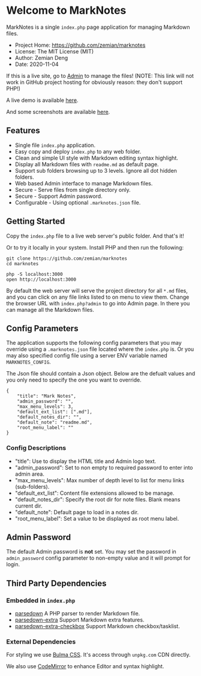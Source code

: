 # Welcome to MarkNotes

MarkNotes is a single `index.php` page application for managing Markdown files.

* Project Home: https://github.com/zemian/marknotes
* License: The MIT License (MIT)
* Author: Zemian Deng
* Date: 2020-11-04

If this is a live site, go to [Admin](index.php?admin) to manage the files!
(NOTE: This link will not work in GitHub project hosting for obviously reason: they don't support PHP!)

A live demo is available [here](https://zemiancodeplayground.000webhostapp.com/marknotes/index.php).

And some screenshots are available [here](https://zemian.github.io/2020/11/07/marknotes/).

## Features

* Single file `index.php` application.
* Easy copy and deploy `index.php` to any web folder.
* Clean and simple UI style with Markdown editing syntax highlight.
* Display all Markdown files with `readme.md` as default page.
* Support sub folders browsing up to 3 levels. Ignore all dot hidden folders.
* Web based Admin interface to manage Markdown files.
* Secure - Serve files from single directory only.
* Secure - Support Admin password.
* Configurable - Using optional `.marknotes.json` file.

## Getting Started

Copy the `index.php` file to a live web server's public folder. And that's it!

Or to try it locally in your system. Install PHP and then run the following:

    git clone https://github.com/zemian/marknotes
    cd marknotes
    
    php -S localhost:3000
    open http://localhost:3000

By default the web server will serve the project directory for all `*.md` files, and you 
can click on any file links listed to on menu to view them. Change the browser URL with `index.php?admin` to go into Admin page. In there you can manage all the Markdown files.

## Config Parameters

The application supports the following config parameters that you may override using a `.marknotes.json` file 
located where the `index.php` is. Or you may also specified config file using a server ENV variable
named `MARKNOTES_CONFIG`.

The Json file should contain a Json object. Below are the defualt values and you only need to specify the one
you want to override.

```
{
    "title": "Mark Notes",
    "admin_password": "",
    "max_menu_levels": 3,
    "default_ext_list": [".md"],
    "default_notes_dir": "",
    "default_note": "readme.md",
    "root_menu_label": ""
}
```

### Config Descriptions

* "title": Use to display the HTML title and Admin logo text.
* "admin_password": Set to non empty to required password to enter into admin area.
* "max_menu_levels": Max number of depth level to list for menu links (sub-folders).
* "default_ext_list": Content file extensions allowed to be manage.
* "default_notes_dir": Specify the root dir for note files. Blank means current dir.
* "default_note": Default page to load in a notes dir.
* "root_menu_label": Set a value to be displayed as root menu label.

## Admin Password

The default Admin password is **not** set. You may set the password in `admin_password` config parameter 
to non-empty value and it will prompt for login.

## Third Party Dependencies

### Embedded in `index.php`

* [parsedown](https://github.com/erusev/parsedown) A PHP parser to render Markdown file.
* [parsedown-extra](https://github.com/erusev/parsedown-extra) Support Markdown extra features.
* [parsedown-extra-checkbox](https://github.com/leblanc-simon/parsedown-checkbox) Support Markdown checkbox/tasklist.

### External Dependencies

For styling we use [Bulma CSS](https://unpkg.com/bulma). It's access through `unpkg.com` CDN directly.

We also use [CodeMirror](https://unpkg.com/codemirror) to enhance Editor and syntax highlight.
